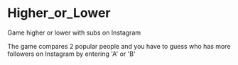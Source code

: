 # Higher_or_Lower
Game higher or lower with subs on Instagram

The game compares 2 popular people and you have to guess who has more followers on Instagram by entering 'A' or 'B' 
